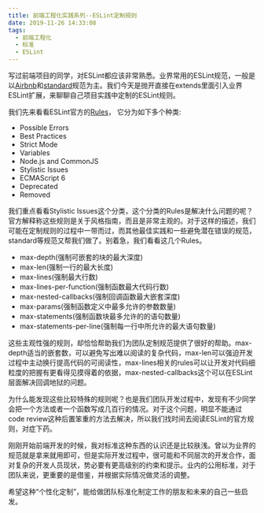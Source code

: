 ```yaml
---
title: 前端工程化实践系列--ESLint定制规则
date: 2019-11-26 14:33:08
tags:
  - 前端工程化
  - 标准
  - ESLint
---
```

写过前端项目的同学，对ESLint都应该非常熟悉。业界常用的ESLint规范，一般是以[Airbnb](https://github.com/airbnb/javascript)和[standard](https://github.com/standard/standard)规范为主。我们今天是抛开直接在extends里面引入业界ESLint扩展，来聊聊自己项目实践中定制的ESLint规则。

我们先来看看ESLint官方的[Rules](https://eslint.org/docs/rules/)， 它分为如下多个种类:
  - Possible Errors
  - Best Practices
  - Strict Mode
  - Variables
  - Node.js and CommonJS
  - Stylistic Issues
  - ECMAScript 6
  - Deprecated
  - Removed

我们重点看看Stylistic Issues这个分类，这个分类的Rules是解决什么问题的呢？官方解释称这些规则是关于风格指南，而且是非常主观的。对于这样的描述，我们可能在定制规则的过程中一带而过，而其他最佳实践和一些避免潜在错误的规范，standard等规范又帮我们做了。别着急，我们看看这几个Rules。

  - max-depth(强制可嵌套的块的最大深度)
  - max-len(强制一行的最大长度)
  - max-lines(强制最大行数)
  - max-lines-per-function(强制函数最大代码行数)
  - max-nested-callbacks(强制回调函数最大嵌套深度)
  - max-params(强制函数定义中最多允许的参数数量)
  - max-statements(强制函数块最多允许的的语句数量)
  - max-statements-per-line(强制每一行中所允许的最大语句数量)

这些主观性强的规则，却恰恰帮助我们为团队定制规范提供了很好的帮助。max-depth适当的嵌套数，可以避免写出难以阅读的复杂代码，max-len可以强迫开发过程中主动换行提高代码的可阅读性，max-lines相关的rules可以让开发对代码细粒度的把握有更看得见摸得着的依据，max-nested-callbacks这个可以在ESLint层面解决回调地狱的问题。

为什么能发现这些比较特殊的规则呢？也是我们团队开发过程中，发现有不少同学会把一个方法或者一个函数写成几百行的情况。对于这个问题，明显不能通过code review这种后置笨重的方法去解决，所以我们找时间去阅读ESLint的官方规则，对症下药。

刚刚开始前端开发的时候，我对标准这种东西的认识还是比较肤浅。曾以为业界的规范就是拿来就用即可，但是实际开发过程中，很可能和不同层次的开发合作，面对复杂的开发人员现状，势必要有更高级别的约束和提示。业内的公用标准，对于团队来说，更重要的是借鉴，并根据实际情况做灵活的调整。

希望这种“个性化定制”，能给做团队标准化制定工作的朋友和未来的自己一些启发。
